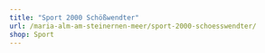 ```yaml
---
title: "Sport 2000 Schößwendter"
url: /maria-alm-am-steinernen-meer/sport-2000-schoesswendter/
shop: Sport
---
```


